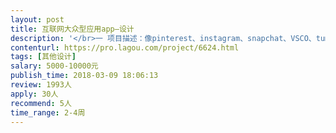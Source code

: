 ```yaml
---                
layout: post       
title: 互联网大众型应用app—设计           
description: '</br>一 项目描述：像pinterest、instagram、snapchat、VSCO、tumblr、快手一样从0到1的产品。一个简单的产品，全球还没有这样的产品，具体是图片方面的.</br></br>二 二 人员要求：比较优越的审美能力，比较娴熟的创造技巧，不错的同理心。</br></br>三 工作内容：logo设计、滤镜设计。</br>                     滤镜设计不太懂的，logo设计不错的可以只设计logo。欢迎伙伴。</br>'     
contenturl: https://pro.lagou.com/project/6624.html      
tags: [其他设计]            
salary: 5000-10000元          
publish_time: 2018-03-09 18:06:13         
review: 1993人                   
apply: 30人                   
recommend: 5人                   
time_range: 2-4周              
---                 
```

